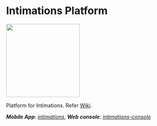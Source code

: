 # Intimations Platform

<p align="left">
  <img width="200" height="200" src="https://github.com/codingkapoor/intimations-platform/blob/master/logo.png">
</p>

Platform for Intimations. Refer [Wiki](https://github.com/codingkapoor/intimations-platform/wiki).

***Mobile App***: *[intimations](https://github.com/-codingkapoor/intimations)*, ***Web console***: *[intimations-console](https://github.com/codingkapoor/intimations-console)*

